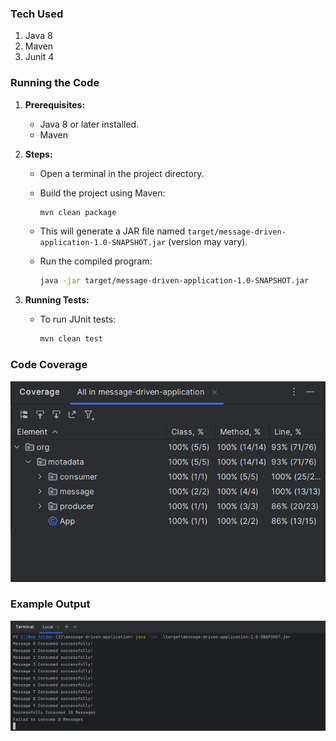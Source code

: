 
### Tech Used 
1. Java 8
2. Maven
3. Junit 4


### Running the Code
1. **Prerequisites:**
    - Java 8 or later installed.
    - Maven
2. **Steps:**
    - Open a terminal in the project directory.
    - Build the project using Maven:

      ```bash
      mvn clean package
      ```

    - This will generate a JAR file named `target/message-driven-application-1.0-SNAPSHOT.jar` (version may vary).

    - Run the compiled program:

      ```bash
      java -jar target/message-driven-application-1.0-SNAPSHOT.jar

3. **Running Tests:**

    - To run JUnit tests:

      ```bash
      mvn clean test
      ```

### Code Coverage
![img_1.png](img_1.png)


### Example Output
![img.png](img.png)
